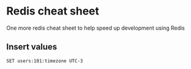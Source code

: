 # Redis cheat sheet

One more redis cheat sheet to help speed up development using Redis

## Insert values

```
SET users:101:timezone UTC-3
```

